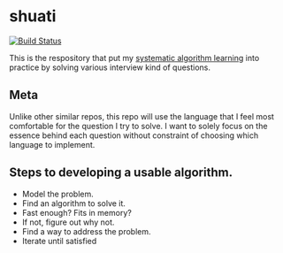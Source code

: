 # shuati

[![Build Status](https://travis-ci.com/xxks-kkk/shuati.svg?branch=master)](https://travis-ci.org/xxks-kkk/shuati)

This is the respository that put my [systematic algorithm learning](https://github.com/xxks-kkk/algo)
into practice by solving various interview kind of questions.

## Meta

Unlike other similar repos, this repo will use the language that I feel most comfortable for the question I
try to solve. I want to solely focus on the essence behind each question without constraint of choosing
which language to implement.

## Steps to developing a usable algorithm.

- Model the problem.
- Find an algorithm to solve it.
- Fast enough? Fits in memory?
- If not, figure out why not.
- Find a way to address the problem.
- Iterate until satisfied
